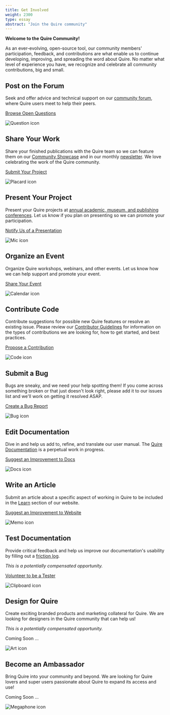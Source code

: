 ```yaml
---
title: Get Involved
weight: 2300
type: essay
abstract: "Join the Quire community"
---
```


**Welcome to the Quire Community!**

As an ever-evolving, open-source tool, our community members' participation, feedback, and contributions are what enable us to continue developing, improving, and spreading the word about Quire. No matter what level of experience you have, we recognize and celebrate all community contributions, big and small.

<div class="image-list">


## Post on the Forum

Seek and offer advice and technical support on our [community forum](https://github.com/thegetty/quire/discussions), where Quire users meet to help their peers.

<div class="action-button">

[Browse Open Questions](https://github.com/thegetty/quire/discussions?discussions_q=is%3Aunanswered)

</div>

![Question icon](/img/illustrations/question.png)

</div>
<div class="image-list">

## Share Your Work

Share your finished publications with the Quire team so we can feature them on our [Community Showcase](/community/community-showcase/) and in our monthly [newsletter](/community/newsletter-archive). We love celebrating the work of the Quire community.

<div class="action-button">

[Submit Your Project](https://docs.google.com/forms/d/1R3mOLgsJCw9vx7PQJlVy8w1TRwgxFMWUiOo8TtuSI_A/edit)

</div>

![Placard icon](/img/illustrations/placard.png)

</div>
<div class="image-list">

## Present Your Project

Present your Quire projects at [annual academic, museum, and publishing conferences](/learn/publication-opportunities/#post-publication). Let us know if you plan on presenting so we can promote your participation.

 <div class="action-button">

 [Notify Us of a Presentation](mailto:quire@getty.edu)

 </div>

 ![Mic icon](/img/illustrations/mic.png)

 </div>
 <div class="image-list">

## Organize an Event

Organize Quire workshops, webinars, and other events. Let us know how we can help support and promote your event.

<div class="action-button">

[Share Your Event](mailto:quire@getty.edu)

</div>

![Calendar icon](/img/illustrations/calendar.png)

</div>
<div class="image-list">

## Contribute Code

Contribute suggestions for possible new Quire features or resolve an existing issue. Please review our [Contributor Guidelines](https://github.com/thegetty/quire/blob/master/CONTRIBUTING.md) for information on the types of contributions we are looking for, how to get started, and best practices.

<div class="action-button">

[Propose a Contribution](https://github.com/thegetty/quire/issues/new?assignees=erin-cecele%2Cgeealbers&labels=feature&template=suggestion_box.yaml)

</div>

![Code icon](/img/illustrations/code.png)

</div>
<div class="image-list">

## Submit a Bug

Bugs are sneaky, and we need your help spotting them! If you come across something broken or that just doesn't look right, please add it to our issues list and we'll work on getting it resolved ASAP.

<div class="action-button">

[Create a Bug Report](https://github.com/thegetty/quire/issues/new?assignees=erin-cecele%2Cgeealbers&labels=bug&template=bug_report.yaml)

</div>

![Bug icon](/img/illustrations/bug.png)

</div>
<div class="image-list">

## Edit Documentation

Dive in and help us add to, refine, and translate our user manual. The [Quire Documentation](/documentation/) is a perpetual work in progress.

<div class="action-button">

[Suggest an Improvement to Docs ](https://github.com/thegetty/quire-docs/issues/new?assignees=erin-cecele%2Cgeealbers&labels=feature&template=issue.yaml)

</div>

![Docs icon](/img/illustrations/docs.png)

</div>
<div class="image-list">

## Write an Article

Submit an article about a specific aspect of working in Quire to be included in the [Learn](/learn/articles-videos/) section of our website.

<div class="action-button">

[Suggest an Improvement to Website](https://github.com/thegetty/quire-docs/issues/new?assignees=erin-cecele%2Cgeealbers&labels=feature&template=issue.yaml)

</div>

![Memo icon](/img/illustrations/memo.png)

</div>
<div class="image-list">

## Test Documentation

Provide critical feedback and help us improve our documentation's usability by filling out a [friction log](https://www.trychameleon.com/blog/friction-logs).

*This is a potentially compensated opportunity.*
<div class="action-button">

[Volunteer to be a Tester](mailto:quire@getty.edu)

</div>

![Clipboard icon](/img/illustrations/clipboard.png)

</div>
<div class="image-list">

## Design for Quire

Create exciting branded products and marketing collateral for Quire. We are looking for designers in the Quire community that can help us!

*This is a potentially compensated opportunity.*
<div class="action-button">

Coming Soon ...

</div>

![Art icon](/img/illustrations/art.png)

</div>
<div class="image-list">


## Become an Ambassador

Bring Quire into your community and beyond. We are looking for Quire lovers and super users passionate about Quire to expand its access and use!
<div class="action-button coming-soon">

Coming Soon ...

</div>

![Megaphone icon](/img/illustrations/megaphone.png)

</div>

<br/>
